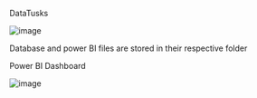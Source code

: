 DataTusks

![image](https://github.com/user-attachments/assets/58f89ab2-e40c-4fa9-9a86-9a55feb6a0f5)


Database and power BI files are stored in their respective folder

Power BI Dashboard

![image](https://github.com/user-attachments/assets/6cd8d307-7de8-429d-9cf4-c5408c049bbb)

